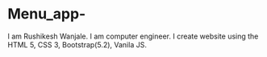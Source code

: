# Menu_app-
I am Rushikesh Wanjale. I am computer engineer. I create website using the HTML 5, CSS 3, Bootstrap(5.2), Vanila JS.
